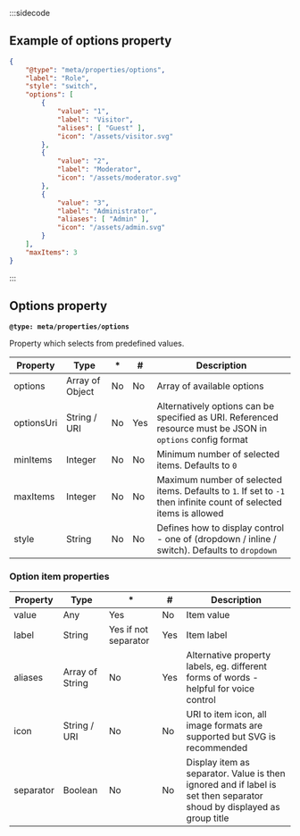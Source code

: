 :::sidecode
## Example of options property

```json
{
	"@type": "meta/properties/options",
	"label": "Role",
	"style": "switch",
	"options": [
		{
			"value": "1",
			"label": "Visitor",
			"alises": [ "Guest" ],
			"icon": "/assets/visitor.svg"
		},
		{
			"value": "2",
			"label": "Moderator",
			"icon": "/assets/moderator.svg"
		},
		{
			"value": "3",
			"label": "Administrator",
			"aliases": [ "Admin" ],
			"icon": "/assets/admin.svg"
		}
	],
	"maxItems": 3
}
```
:::

## Options property

**`@type: meta/properties/options`**

Property which selects from predefined values.

| Property | Type | * | # | Description |
| -------- | ---- | - | - | ----------- |
| options | Array of Object | No | No | Array of available options |
| optionsUri | String / URI | No | Yes | Alternatively options can be specified as URI. Referenced resource must be JSON in `options` config format |
| minItems | Integer | No | No | Minimum number of selected items. Defaults to `0` |
| maxItems | Integer | No | No | Maximum number of selected items. Defaults to `1`. If set to `-1` then infinite count of selected items is allowed |
| style    | String  | No | No | Defines how to display control - one of (dropdown / inline / switch). Defaults to `dropdown`

### Option item properties

| Property | Type | * | # | Description |
| -------- | ---- | - | - | ----------- |
| value | Any | Yes | No | Item value |
| label | String | Yes if not separator | Yes | Item label |
| aliases | Array of String | No | Yes | Alternative property labels, eg. different forms of words - helpful for voice control |
| icon | String / URI | No | No | URI to item icon, all image formats are supported but SVG is recommended |
| separator | Boolean | No | No | Display item as separator. Value is then ignored and if label is set then separator shoud by displayed as group title |